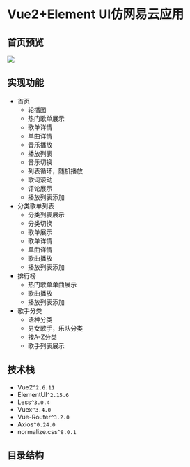 # Vue2+Element UI仿网易云应用

## 首页预览

![](https://zyfullstack-images.oss-cn-shanghai.aliyuncs.com/img/202112052129647.png)

## 实现功能

- 首页
  - 轮播图
  - 热门歌单展示
  - 歌单详情
  - 单曲详情
  - 音乐播放
  - 播放列表
  - 音乐切换
  - 列表循环，随机播放
  - 歌词滚动
  - 评论展示
  - 播放列表添加
- 分类歌单列表
  - 分类列表展示
  - 分类切换
  - 歌单展示
  - 歌单详情
  - 单曲详情
  - 歌曲播放
  - 播放列表添加
- 排行榜
  - 热门歌单单曲展示
  - 歌曲播放
  - 播放列表添加
- 歌手分类
  - 语种分类
  - 男女歌手，乐队分类
  - 按A-Z分类
  - 歌手列表展示

## 技术栈

- Vue2`^2.6.11`
- ElementUI`^2.15.6`
- Less`^3.0.4`
- Vuex`^3.4.0`
- Vue-Router`^3.2.0`
- Axios`^0.24.0`
- normalize.css`^8.0.1`

## 目录结构

